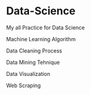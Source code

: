 # Data-Science
My all Practice for Data Science

Machine Learning Algorithm

Data Cleaning Process

Data Mining Tehnique

Data Visualization

Web Scraping
